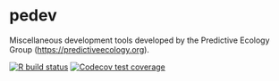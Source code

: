 # pedev

Miscellaneous development tools developed by the Predictive Ecology Group (<https://predictiveecology.org>).
  
<!-- badges: start -->
[![R build status](https://github.com/PredictiveEcology/pedev/workflows/R-CMD-check/badge.svg)](https://github.com/PredictiveEcology/pedev/actions)
[![Codecov test coverage](https://codecov.io/gh/PredictiveEcology/pedev/branch/master/graph/badge.svg)](https://app.codecov.io/gh/PredictiveEcology/pedev?branch=master)
<!-- badges: end -->
